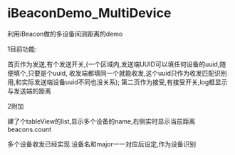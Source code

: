 # iBeaconDemo_MultiDevice

利用iBeacon做的多设备间测距离的demo

1目前功能:

首页作为发送,有个发送开关,(一个区域内,发送端UUID可以填任何设备的uuid,随便填个,只要是个uuid, 收发端都填同一个就能收发,这个uuid只作为收发匹配识别用,和实际发送端设备uuid不同也没关系);
第二页作为接受,有接受开关,log框显示与发送端的距离

2附加

建了个tableView的list,显示多个设备的name,右侧实时显示当前距离
beacons.count

多个设备收发已经实现.设备名和major一一对应后设定,作为设备识别

